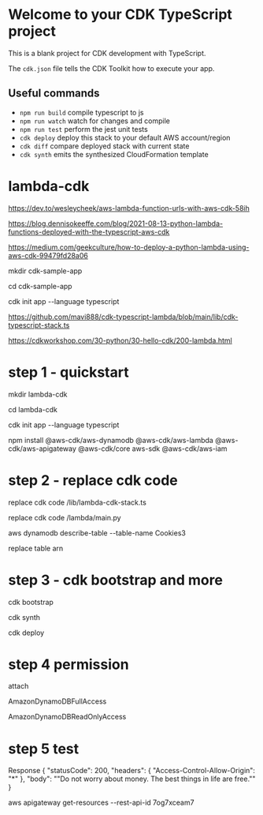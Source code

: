 # Welcome to your CDK TypeScript project

This is a blank project for CDK development with TypeScript.

The `cdk.json` file tells the CDK Toolkit how to execute your app.

## Useful commands

* `npm run build`   compile typescript to js
* `npm run watch`   watch for changes and compile
* `npm run test`    perform the jest unit tests
* `cdk deploy`      deploy this stack to your default AWS account/region
* `cdk diff`        compare deployed stack with current state
* `cdk synth`       emits the synthesized CloudFormation template

# lambda-cdk

https://dev.to/wesleycheek/aws-lambda-function-urls-with-aws-cdk-58ih

https://blog.dennisokeeffe.com/blog/2021-08-13-python-lambda-functions-deployed-with-the-typescript-aws-cdk

https://medium.com/geekculture/how-to-deploy-a-python-lambda-using-aws-cdk-99479fd28a06

mkdir cdk-sample-app

cd cdk-sample-app

cdk init app --language typescript

https://github.com/mavi888/cdk-typescript-lambda/blob/main/lib/cdk-typescript-stack.ts

https://cdkworkshop.com/30-python/30-hello-cdk/200-lambda.html



# step 1 - quickstart

mkdir lambda-cdk

cd lambda-cdk

cdk init app --language typescript

npm install @aws-cdk/aws-dynamodb @aws-cdk/aws-lambda @aws-cdk/aws-apigateway @aws-cdk/core aws-sdk @aws-cdk/aws-iam



# step 2 - replace cdk code

replace cdk  code /lib/lambda-cdk-stack.ts

replace cdk  code /lambda/main.py

aws dynamodb describe-table --table-name Cookies3

replace table arn

# step 3 - cdk bootstrap and more

cdk bootstrap

cdk synth

cdk deploy

# step 4 permission
attach 

AmazonDynamoDBFullAccess

AmazonDynamoDBReadOnlyAccess

# step 5 test

Response
{
  "statusCode": 200,
  "headers": {
    "Access-Control-Allow-Origin": "*"
  },
  "body": "\"Do not worry about money. The best things in life are free.\""
}



aws apigateway get-resources --rest-api-id 7og7xceam7
